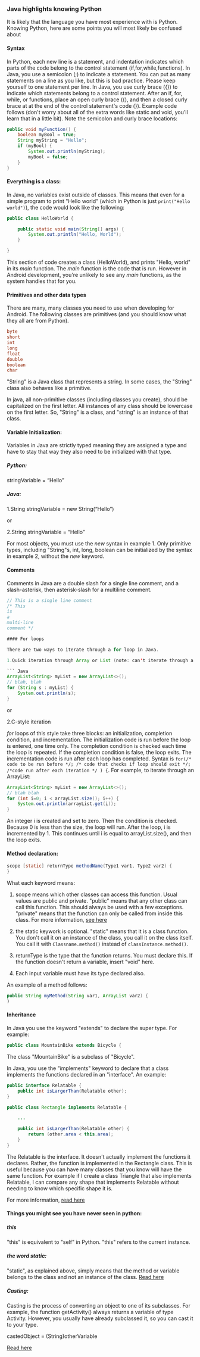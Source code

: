 ### Java highlights knowing Python

It is likely that the language you have most experience with is Python. Knowing Python, here are some points you will most likely be confused about

#### Syntax

In Python, each new line is a statement, and indentation indicates which parts of the code belong to the control statement (if,for,while,functions). In Java, you use a semicolon (;) to indicate a statement. You can put as many statements on a line as you like, but this is bad practice. Please keep yourself to one statement per line. In Java, you use curly brace ({}) to indicate which statements belong to a control statement. After an if, for, while, or functions, place an open curly brace ({), and then a closed curly brace at at the end of the control statement's code (}). Example code follows (don't worry about all of the extra words like static and void, you'll learn that in a little bit). Note the semicolon and curly brace locations:

``` Java
public void myFunction() {
	boolean myBool = true;
	String myString = "Hello";
	if (myBool) {
		System.out.println(myString);
		myBool = false;
	}
}
```

#### Everything is a class:

In Java, no variables exist outside of classes. This means that even for a simple program to print "Hello world" (which in Python is just `print("Hello world")`), the code would look like the following:

``` Java
public class HelloWorld {

    public static void main(String[] args) {
        System.out.println("Hello, World");
    }

}
```

This section of code creates a class (HelloWorld), and prints "Hello, world" in its *main* function. The *main* function is the code that is run. However in Android development, you're unlikely to see any *main* functions, as the system handles that for you. 

#### Primitives and other data types

There are many, many classes you need to use when developing for Android. The following classes are primitives (and you should know what they all are from Python).

``` Java
byte
short
int
long
float
double
boolean
char
```

"String" is a Java class that represents a string. In some cases, the "String" class also behaves like a primitive. 

In java, all non-primitive classes (including classes you create), should be capitalized on the first letter. All instances of any class should be lowercase on the first letter. So, "String" is a class, and "string" is an instance of that class. 

#### Variable Initialization:

Variables in Java are strictly typed meaning they are assigned a type and have to stay that way they also need to be initialized with that type.

##### Python:

stringVariable = “Hello”

##### Java:

1.String stringVariable = new String(“Hello”)

or

2.String stringVariable = “Hello”

For most objects, you must use the *new* syntax in example 1. Only primitive types, including "String"s, int, long, boolean can be initialized by the syntax in example 2, without the *new* keyword.

#### Comments

Comments in Java are a double slash for a single line comment, and a slash-asterisk, then asterisk-slash for a multiline comment.

``` Java
// This is a single line comment
/* This
is
a
multi-line
comment */

#### For loops

There are two ways to iterate through a for loop in Java.

1.Quick iteration through Array or List (note: can't iterate through a Map, the equivalent of a Python dictionary, but you can iterate through its keys)

``` Java
ArrayList<String> myList = new ArrayList<>();
// blah, blah
for (String s : myList) {
	System.out.println(s);
}
```

or 

2.C-style iteration

*for* loops of this style take three blocks: an initialization, completion condition, and incrementation. The initialization code is run before the loop is entered, one time only. The completion condition is checked each time the loop is repeated. If the completion condition is false, the loop exits. The incrementation code is run after each loop has completed. Syntax is `for(/* code to be run before */; /* code that checks if loop should exit */; /*code run after each iteration */ ) {`. For example, to iterate through an ArrayList:

``` Java
ArrayList<String> myList = new ArrayList<>();
// blah blah
for (int i=0; i < arrayList.size(); i++) {
	System.out.println(arrayList.get(i));
}
```

An integer i is created and set to zero. Then the condition is checked. Because 0 is less than the size, the loop will run. After the loop, i is incremented by 1. This continues until i is equal to arrayList.size(), and then the loop exits. 

#### Method declaration:

``` Java
scope [static] returnType methodName(Type1 var1, Type2 var2) {
}
```

What each keyword means:

1. scope means which other classes can access this function. Usual values are public and private. "public" means that any other class can call this function. This should always be used with a few exceptions. "private" means that the function can only be called from inside this class. For more information, [see here](http://stackoverflow.com/questions/215497/in-java-whats-the-difference-between-public-default-protected-and-private)

2. the static keywork is optional. "static" means that it is a class function. You don't call it on an instance of the class, you call it on the class itself. You call it with `Classname.method()` instead of `classInstance.method()`. 

3. returnType is the type that the function returns. You must declare this. If the function doesn't return a variable, insert "void" here. 

4. Each input variable must have its type declared also.

An example of a method follows:

``` Java
public String myMethod(String var1, ArrayList var2) {
)
```

#### Inheritance

In Java you use the keyword "extends" to declare the super type. For example:

``` Java
public class MountainBike extends Bicycle {
```

The class "MountainBike" is a subclass of "Bicycle". 

In Java, you use the "implements" keyword to declare that a class implements the functions declared in an "interface". An example:

``` Java
public interface Relatable {
    public int isLargerThan(Relatable other);
}

public class Rectangle implements Relatable {

	...

	public int isLargerThan(Relatable other) {
		return (other.area < this.area);
	}
}
```

The Relatable is the interface. It doesn't actually implement the functions it declares. Rather, the function is implemented in the Rectangle class. This is useful because you can have many classes that you know will have the same function. For example if I create a class Triangle that also implements Relatable, I can compare any shape that implements Relatable without needing to know which specific shape it is.

For more information, [read here](http://www.tutorialspoint.com/java/java_interfaces.htm)

#### Things you might see you have never seen in python:

##### this

"this" is equivalent to "self" in Python. "this" refers to the current instance. 

##### the word static:

"static", as explained above, simply means that the method or variable belongs to the class and not an instance of the class. [Read here](http://stackoverflow.com/questions/2649213/in-laymans-terms-what-does-static-mean-in-java)

##### Casting:

Casting is the process of converting an object to one of its subclasses. For example, the function getActivity() always returns a variable of type Activity. However, you usually have already subclassed it, so you can cast it to your type. 

castedObject = (String)otherVariable

[Read here](http://stackoverflow.com/questions/5289393/casting-variables-in-java)





